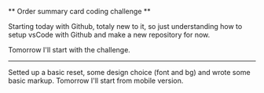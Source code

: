 ** Order summary card coding challenge **

Starting today with Github, totaly new to it, so just understanding how to setup vsCode with Github and make a new repository for now.

Tomorrow I'll start with the challenge.


 - - - - - - - - - - - - - - - - - - - - - - - - - - 


 Setted up a basic reset, some design choice (font and bg) and wrote some basic markup.
 Tomorrow I'll start from mobile version.